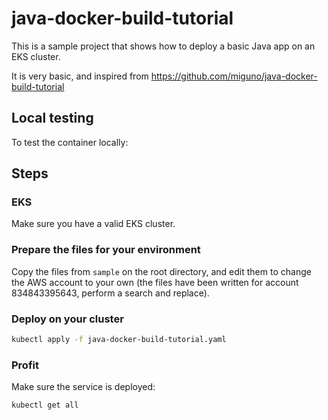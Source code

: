 # java-docker-build-tutorial

This is a sample project that shows how to deploy a basic Java app on an EKS cluster.

It is very basic, and inspired from https://github.com/miguno/java-docker-build-tutorial

## Local testing

To test the container locally:

## Steps

### EKS

Make sure you have a valid EKS cluster.

### Prepare the files for your environment

Copy the files from `sample` on the root directory, and edit them to change the AWS account to your own (the files have been written for account 834843395643, perform a search and replace).

### Deploy on your cluster

```bash
kubectl apply -f java-docker-build-tutorial.yaml
```

### Profit

Make sure the service is deployed:

```bash
kubectl get all
```
